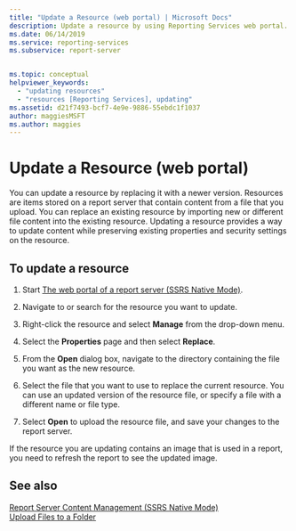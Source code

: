 ```yaml
---
title: "Update a Resource (web portal) | Microsoft Docs"
description: Update a resource by using Reporting Services web portal. Replace an existing resource by importing new or different file content into the existing resource.
ms.date: 06/14/2019
ms.service: reporting-services
ms.subservice: report-server


ms.topic: conceptual
helpviewer_keywords: 
  - "updating resources"
  - "resources [Reporting Services], updating"
ms.assetid: d21f7493-bcf7-4e9e-9886-55ebdc1f1037
author: maggiesMSFT
ms.author: maggies
---
```

# Update a Resource (web portal)
  You can update a resource by replacing it with a newer version. Resources are items stored on a report server that contain content from a file that you upload. You can replace an existing resource by importing new or different file content into the existing resource. Updating a resource provides a way to update content while preserving existing properties and security settings on the resource.  
  
## To update a resource  
  
1.  Start [The web portal of a report server (SSRS Native Mode)](../../reporting-services/web-portal-ssrs-native-mode.md).  
  
2.  Navigate to or search for the resource you want to update.  
  
3.  Right-click the resource and select **Manage** from the drop-down menu.  
  
4.  Select the **Properties** page and then select **Replace**.  
  
5.  From the **Open** dialog box, navigate to the directory containing the file you want as the new resource.  
  
6.  Select the file that you want to use to replace the current resource. You can use an updated version of the resource file, or specify a file with a different name or file type.  
  
7.  Select **Open** to upload the resource file, and save your changes to the report server.  
  
 If the resource you are updating contains an image that is used in a report, you need to refresh the report to see the updated image.  
  
## See also  
 [Report Server Content Management (SSRS Native Mode)](../../reporting-services/report-server/report-server-content-management-ssrs-native-mode.md)   
 [Upload Files to a Folder](../../reporting-services/report-server/upload-files-to-a-folder.md)   
  
